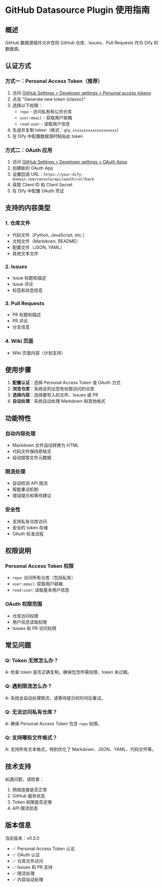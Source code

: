 # GitHub Datasource Plugin 使用指南

## 概述

GitHub 数据源插件允许您将 GitHub 仓库、Issues、Pull Requests 作为 Dify 的数据源。

## 认证方式

### 方式一：Personal Access Token（推荐）

1. 访问 [GitHub Settings > Developer settings > Personal access tokens](https://github.com/settings/tokens)
2. 点击 "Generate new token (classic)"
3. 选择以下权限：
   - `repo` - 访问私有和公共仓库
   - `user:email` - 获取用户邮箱
   - `read:user` - 读取用户信息
4. 生成并复制 token（格式：`ghp_xxxxxxxxxxxxxxxxxxxx`）
5. 在 Dify 中配置数据源时粘贴此 token

### 方式二：OAuth 应用

1. 访问 [GitHub Settings > Developer settings > OAuth Apps](https://github.com/settings/developers)
2. 创建新的 OAuth App
3. 设置回调 URL：`https://your-dify-domain.com/console/api/oauth/callback`
4. 获取 Client ID 和 Client Secret
5. 在 Dify 中配置 OAuth 凭证

## 支持的内容类型

### 1. 仓库文件
- 代码文件（Python, JavaScript, etc.）
- 文档文件（Markdown, README）
- 配置文件（JSON, YAML）
- 其他文本文件

### 2. Issues
- Issue 标题和描述
- Issue 评论
- 标签和状态信息

### 3. Pull Requests
- PR 标题和描述
- PR 评论
- 分支信息

### 4. Wiki 页面
- Wiki 页面内容（计划支持）

## 使用步骤

1. **配置认证**：选择 Personal Access Token 或 OAuth 方式
2. **浏览仓库**：系统会列出您有权限访问的仓库
3. **选择内容**：选择要导入的文件、Issues 或 PR
4. **自动处理**：系统自动处理 Markdown 和其他格式

## 功能特性

### 自动内容处理
- Markdown 文件自动转换为 HTML
- 代码文件保持原格式
- 自动提取文件元数据

### 限流处理
- 自动检测 API 限流
- 智能重试机制
- 错误提示和等待建议

### 安全性
- 支持私有仓库访问
- 安全的 token 存储
- OAuth 标准流程

## 权限说明

### Personal Access Token 权限
- `repo`: 访问所有仓库（包括私有）
- `user:email`: 获取用户邮箱
- `read:user`: 读取基本用户信息

### OAuth 权限范围
- 仓库访问权限
- 用户信息读取权限
- Issues 和 PR 访问权限

## 常见问题

### Q: Token 无效怎么办？
A: 检查 token 是否正确复制，确保包含所需权限，token 未过期。

### Q: 遇到限流怎么办？
A: 系统会自动处理限流，请等待提示的时间后重试。

### Q: 无法访问私有仓库？
A: 确保 Personal Access Token 包含 `repo` 权限。

### Q: 支持哪些文件格式？
A: 支持所有文本格式，特别优化了 Markdown、JSON、YAML、代码文件等。

## 技术支持

如遇问题，请检查：
1. 网络连接是否正常
2. GitHub 服务状态
3. Token 权限是否足够
4. API 限流状态

## 版本信息

当前版本：v0.3.0
- ✅ Personal Access Token 认证
- ✅ OAuth 认证
- ✅ 仓库文件访问
- ✅ Issues 和 PR 支持
- ✅ 限流处理
- ✅ 内容自动处理

